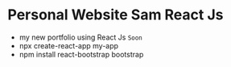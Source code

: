 # Personal Website Sam React Js
 
- my new portfolio using React Js `Soon`
- npx create-react-app my-app
- npm install react-bootstrap bootstrap
